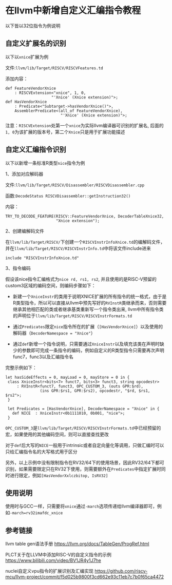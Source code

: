在llvm中新增自定义汇编指令教程
===========================

以下皆以32位指令为例说明

自定义扩展名的识别
----------------

以下以`xnice`扩展为例

文件:`llvm/lib/Target/RISCV/RISCVFeatures.td`

添加内容：
```
def FeatureVendorXnice
    : RISCVExtension<"xnice", 1, 0,
                    "'Xnice' (Xnice extension)">;
def HasVendorXnice
    : Predicate<"Subtarget->hasVendorXnice()">,
    AssemblerPredicate<(all_of FeatureVendorXnice),
                        "'Xnice' (Xnice extension)">;
```

注意：`RISCVExtension`处第一个`xnice`为实际llvm编译器可识别的扩展名, 后面的`1, 0`为该扩展的版本号，第二个`Xnice`只是用于扩展功能描述

自定义汇编指令识别
----------------

以下以新增一条标准R类型`nice`指令为例

1、添加对应解码器

文件:`llvm/lib/Target/RISCV/Disassembler/RISCVDisassembler.cpp`

函数:`DecodeStatus RISCVDisassembler::getInstruction32()`

内容：
```
TRY_TO_DECODE_FEATURE(RISCV::FeatureVendorXnice, DecoderTableXnice32,
                      "Xnice extension");
```

2、创建编解码文件

在`llvm/lib/Target/RISCV/`下创建一个`RISCVInstrInfoXnice.td`的编解码文件，并在`llvm/lib/Target/RISCV/RISCVInstrInfo.td`中将该文件include进来
```
include "RISCVInstrInfoXnice.td"
```

3、指令编码

假设该nice指令汇编格式为`nice rd, rs1, rs2`, 并且使用的是RISC-V预留的custom3区域的编码空间，则编码步骤如下：

- 新建一个`XniceInstr`的类用于说明XNICE扩展的所有指令的统一格式，由于是R类型指令，所以可以直接从llvm中预先写好的`RVInstR`类继承而来，否则需要继承其他相匹配的类或者继承基类重新写一个指令类出来, llvm中所有指令类的声明位于`llvm/lib/Target/RISCV/RISCVInstrFormats.td`

- 通过`Predicates`限定`nice`指令所在的扩展（`[HasVendorXnice]`）以及使用的解码器（`DecoderNamespace = "Xnice"`）

- 通过`def`新增一个指令说明，只需要通过`XniceInstr`以及填充该类在声明时缺少的参数即可完成一条指令的编码，例如自定义的R类型指令只需要再次声明func7，func3以及汇编指令名

完整示例如下：

```
let hasSideEffects = 0, mayLoad = 0, mayStore = 0 in {
 class XniceInstr<bits<7> funct7, bits<3> funct3, string opcodestr>
     : RVInstR<funct7, funct3, OPC_CUSTOM_3, (outs GPR:$rd),
               (ins GPR:$rs1, GPR:$rs2), opcodestr, "$rd, $rs1, $rs2">;
 }

 let Predicates = [HasVendorXnice], DecoderNamespace = "Xnice" in {
   def NICE  : XniceInstr<0b1111010, 0b001, "nice">;
 }
```

`OPC_CUSTOM_3`是`llvm/lib/Target/RISCV/RISCVInstrFormats.td`中已经预留的宏，如果使用的其他编码空间，则可以直接查找更改

对于`def`后大写的`NICE`一般用于intrinsic或者自定向量化等调用，只做汇编时可以只给汇编指令名的大写格式用于区分

另外，以上示例中没有限制指令在RV32/64下的使用场景，因此RV32/64下都可识别，如果需要限定只在RV32下使用，则需要额外在`Predicates`中指定扩展时同时进行限定，例如`[HasVendorXxlczbitop, IsRV32]`


使用说明
-------
使用时与GCC一样，只需要将`xnice`通过`-march`选项传递给llvm编译器即可，例如`-march=rv32imafdc_xnice`


参考链接
-------

llvm table gen语法手册
https://llvm.org/docs/TableGen/ProgRef.html

PLCT关于在LLVM中添加RISC-V的自定义指令的示例
https://www.bilibili.com/video/BV1JR4y1J7he

nuclei自定义vpu指令的扩展识别及汇编实现
https://github.com/riscv-mcu/llvm-project/commit/f5d025b9800f3cd662e93c11eb7c7b0f65ca4472


